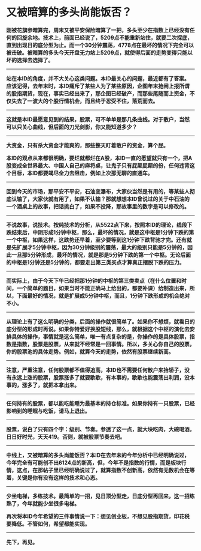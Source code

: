 又被暗算的多头尚能饭否？
====



**刚被花旗参暗算完，周末又被平安保险暗算了一把，多头至少在指数上已经没有任何的回旋余地。技术上，前面已经说了，5209点不能重新站住，就要二次探底，直到出现日的底分型为止。而一个30分钟震荡，4778点在最坏的情况下完全可以被击破。被暗算的多头今天开盘无力站上5209点，就使得后面的走势变得只能以坏的选择去选择了。**

** **

**站在本ID的角度，并不大关心这类问题。本ID最关心的问题，最近都有了答案。应该记得，去年末时，本ID痛斥了某些人为了某些原因，企图年末抢闸上报所谓的股指期货，现在，事实已经出来了，那企图已经破产，而那些尾随而上资金，不仅失去了一波大的个股行情机会，而且终于忍受不住，落荒而去。**

** **

**这就是本ID最愿意见到的结果，股票，可不单单是那几条曲线。对于散户，当然可以只关心曲线，但后面的刀光剑影，你又能知道多少？**

** **

**大资金，只有杀大资金才能爽的，那些整天盯着散户的资金，算个屁。**

**本ID的观点从来都很明确，要烂就都烂在A股，本ID一直的愿望就只有一个，把A股变成全世界最大、中国人自己的麻将桌，让鬼子只有屁颠屁颠的份，任何违背这个目标，本ID都要竭尽全力去阻击，例如上次那无聊的直通车。**

** **

**回到今天的市场，那平安不平安，石油变瀑布，大家伙当然是有用的，等某些人彻底认输了，大家伙就有用了，如果不认输？那就想想本ID曾说过的关于中石油的一个酒桌上的故事，把话挑白了，如果不投降，那故事里的数字是可以修改的。**

** **

**不说故事，说技术。按纯技术的分析，从5522点下来，按照本ID的理论，线段下跌结束后，中阴形成1分钟中枢，那么，最坏的情况，就是这中枢是1分钟下跌的第一个中枢，如果这样，这跌势还早着，至少要等到这1分钟下跌背驰才完。还有就是先扩展才5分钟中枢，因为30分钟级别的震荡，最大的级别只能是5分钟的，因此一旦那5分钟形成，最坏的情况，就是那是5分钟下跌的第一个中枢。无论后面的中枢是1分钟还是5分钟的，都要走出第三类买点才算真正摆脱下跌的压力。**

** **

**而实际上，由于今天下午已经把那1分钟的中枢的第三类卖点（在什么位置和时间，一个简单的题目，如果当时不能正确马上给出的，都要补课）给制造出来，所以，下面最好的情况，就是扩展成5分钟中枢，而且，1分钟下跌形成的机会绝对不小。**

** **

**从理论上有了这么明确的分类，后面的操作就很简单了。如果你不想烦，就看日的底分型的形成时再说。如果你特爱好换股短线，那么，就根据这个中枢的演化去安排具体的操作，事情就是这么简单，唯一有点复杂的是，你操作的是具体股票，指数是指数，股票是股票，从来就不经常是一回事情。所以，多关心你自己的股票，你的股票池的具体走势。例如，就算今天的走势，依然有股票继续新高。**

** **

**注意，严重注意，任何股票都不值得追高，本ID也不需要任何散户来抬轿子，没有永远上涨的股票，股票涨多了就要歇歇，有本事的，歇歇也能震荡出利润，没本事的，涨多了，就把本拿出来。**

** **

**任何持有的股票，都以能吃能睡为最基本的持仓标准。如果你持有一只股票，已经影响到的睡眠与吃饭，请马上退出。**

** **

**股票，说白了只有四个字：级别、节奏。参透了这一点，就大块吃肉，大碗喝酒，日日好时光，天天419。否则，就被股票节奏去吧。**

** **

**中线上，又被暗算的多头尚能饭否？本ID在去年末的今年分析中已经明确说过，今年完全有可能创不出6124点的新高，但，今年不是指数的行情，而是板块行情，这点，在那帖子里已经明确说过了，就算指数不创新高，依然有无数机会在等着，关键是你有没有这样的技术和心态。**

** **

**少坐电梯，多练技术。最简单的一招，见日顶分型走，日底分型再回来，这一招练熟了，今年就能少坐很多电梯。**

**再次将本ID今年希望的三件事情说一下：想见创业板，不想见股指期货，印花税要降低。不管如何，希望都能实现。**

** **

**先下，再见。**
